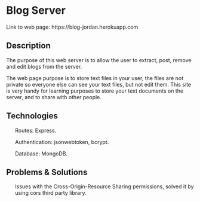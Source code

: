 <h1>Blog Server</h1>

<p>Link to web page: https://blog-jordan.herokuapp.com<p>

<h2>Description</h2>
    <p>The purpose of this web server is to allow the user to extract, post, remove and edit blogs from the server.</p>
    <p>The web page purpose is to store text files in your user, the files are not private so everyone else can see your text files, but not edit them. This site is very handy for learning purposes to store your text documents on the server, and to share with other people.</p>

<h2>Technologies</h2>
    <ul>Routes: Express.</ul>
    <ul>Authentication: jsonwebtoken, bcrypt.</ul>
    <ul>Database: MongoDB.</ul>

<h2>Problems & Solutions</h2>
    <ul>Issues with the Cross-Origin-Resource Sharing permissions, solved it by using cors third party library.</ul>